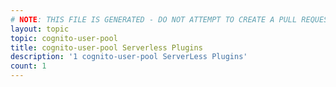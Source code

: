 ```yaml
---
# NOTE: THIS FILE IS GENERATED - DO NOT ATTEMPT TO CREATE A PULL REQUEST TO UPDATE THE DATA. 
layout: topic
topic: cognito-user-pool
title: cognito-user-pool Serverless Plugins
description: '1 cognito-user-pool ServerLess Plugins'
count: 1
---
```


